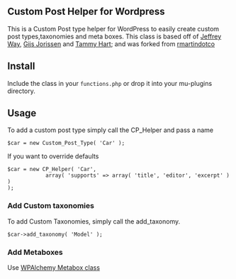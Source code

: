 ## Custom Post Helper for Wordpress

This is a Custom Post type helper for WordPress to easily create custom post types,taxonomies and meta boxes. This class is based off of <a href="https://github.com/JeffreyWay/Easy-WordPress-Custom-Post-Types">Jeffrey Way</a>, <a href="https://github.com/Ginius/Wordpress-Custom-Post-Type-Helper">Gijs Jorissen</a> and <a href="http://wp.tutsplus.com/tutorials/reusable-custom-meta-boxes-part-3-extra-fields/">Tammy Hart</a>; and was forked from [rmartindotco](https://github.com/rmartindotco/WordPress-Custom-Post-Helper)

## Install

Include the class in your `functions.php` or drop it into your mu-plugins directory.

## Usage

To add a custom post type simply call the CP_Helper and pass a name

	$car = new Custom_Post_Type( 'Car' );

If you want to override defaults

	$car = new CP_Helper( 'Car',
				array( 'supports' => array( 'title', 'editor', 'excerpt' ) )
	);

### Add Custom taxonomies
	
To add Custom Taxonomies, simply call the add_taxonomy.

	$car->add_taxonomy( 'Model' );

### Add Metaboxes

Use [WPAlchemy Metabox class](http://www.farinspace.com/wpalchemy-metabox/)